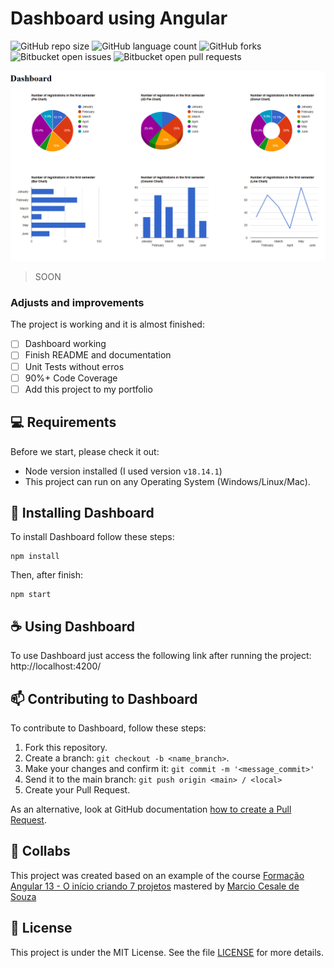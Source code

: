 # Dashboard using Angular

![GitHub repo size](https://img.shields.io/github/repo-size/mspdl/angular-dashboard?style=for-the-badge)
![GitHub language count](https://img.shields.io/github/languages/count/mspdl/angular-dashboard?style=for-the-badge)
![GitHub forks](https://img.shields.io/github/forks/mspdl/angular-dashboard?style=for-the-badge)
![Bitbucket open issues](https://img.shields.io/bitbucket/issues/mspdl/angular-dashboard?style=for-the-badge)
![Bitbucket open pull requests](https://img.shields.io/bitbucket/pr-raw/mspdl/angular-dashboard?style=for-the-badge)

<img src="image.png" alt="Image Sample">

> SOON

### Adjusts and improvements

The project is working and it is almost finished:

- [ ] Dashboard working
- [ ] Finish README and documentation
- [ ] Unit Tests without erros
- [ ] 90%+ Code Coverage
- [ ] Add this project to my portfolio

## 💻 Requirements

Before we start, please check it out:

- Node version installed (I used version `v18.14.1`)
- This project can run on any Operating System (Windows/Linux/Mac).

## 🚀 Installing Dashboard

To install Dashboard follow these steps:

```
npm install
```

Then, after finish:

```
npm start
```

## ☕ Using Dashboard

To use Dashboard just access the following link after running the project:
http://localhost:4200/

## 📫 Contributing to Dashboard

To contribute to Dashboard, follow these steps:

1. Fork this repository.
2. Create a branch: `git checkout -b <name_branch>`.
3. Make your changes and confirm it: `git commit -m '<message_commit>'`
4. Send it to the main branch: `git push origin <main> / <local>`
5. Create your Pull Request.

As an alternative, look at GitHub documentation [how to create a Pull Request](https://help.github.com/en/github/collaborating-with-issues-and-pull-requests/creating-a-pull-request).

## 🤝 Collabs

This project was created based on an example of the course [Formação Angular 13 - O início criando 7 projetos](https://www.udemy.com/course/formacao-angular-inicio-criando-7-projetos/) mastered by [Marcio Cesale de Souza](https://www.udemy.com/user/marcio-casale-de-souza/) 

## 📝 License

This project is under the MIT License. See the file [LICENSE](LICENSE) for more details.
